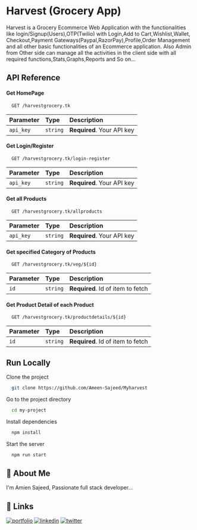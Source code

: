 
# Harvest (Grocery App)

Harvest is a Grocery Ecommerce Web Application with the functionalities
like login/Signup(Users),OTP(Twilio) with Login,Add to Cart,Wishlist,Wallet,
Checkout,Payment Gateways(Paypal,RazorPay),Profile,Order Management 
and all other basic functionalities of an Ecommerce application.
Also Admin from Other side can manage all the activities in the client 
side with all required functions,Stats,Graphs,Reports and So on...


## API Reference



#### Get HomePage

```http
  GET /harvestgrocery.tk
```

| Parameter | Type     | Description                |
| :-------- | :------- | :------------------------- |
| `api_key` | `string` | **Required**. Your API key |

#### Get Login/Register

```http
  GET /harvestgrocery.tk/login-register
```

| Parameter | Type     | Description                |
| :-------- | :------- | :------------------------- |
| `api_key` | `string` | **Required**. Your API key |


#### Get all Products

```http
  GET /harvestgrocery.tk/allproducts
```

| Parameter | Type     | Description                |
| :-------- | :------- | :------------------------- |
| `api_key` | `string` | **Required**. Your API key |



#### Get specified Category of Products

```http
  GET /harvestgrocery.tk/veg/${id}
```

| Parameter | Type     | Description                       |
| :-------- | :------- | :-------------------------------- |
| `id`      | `string` | **Required**. Id of item to fetch |


#### Get Product Detail of  each Product

```http
  GET /harvestgrocery.tk/productdetails/${id}
```

| Parameter | Type     | Description                       |
| :-------- | :------- | :-------------------------------- |
| `id`      | `string` | **Required**. Id of item to fetch |

## Run Locally

Clone the project

```bash
  git clone https://github.com/Ameen-Sajeed/Myharvest
```

Go to the project directory

```bash
  cd my-project
```

Install dependencies

```bash
  npm install
```

Start the server

```bash
  npm run start
```


## 🚀 About Me
I'm Amien Sajeed, Passionate full stack developer...


## 🔗 Links
[![portfolio](https://img.shields.io/badge/my_portfolio-000?style=for-the-badge&logo=ko-fi&logoColor=white)](https://ameen-sajeed.github.io/Myportfolioo/)
[![linkedin](https://img.shields.io/badge/linkedin-0A66C2?style=for-the-badge&logo=linkedin&logoColor=white)](https://www.linkedin.com/in/muhammed-amien-83bba71ba/)
[![twitter](https://img.shields.io/badge/twitter-1DA1F2?style=for-the-badge&logo=twitter&logoColor=white)](https://mobile.twitter.com/AmienSajeed)

